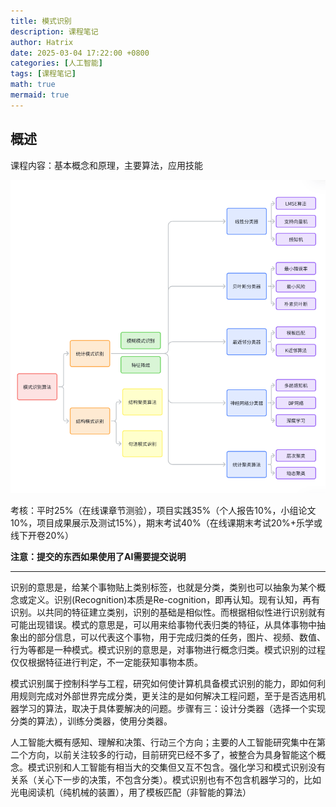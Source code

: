 ```yaml
---
title: 模式识别
description: 课程笔记
author: Hatrix
date: 2025-03-04 17:22:00 +0800
categories: [人工智能]
tags: [课程笔记]
math: true
mermaid: true
---
```


## 概述

课程内容：基本概念和原理，主要算法，应用技能

![image-20250304185132401](../assets/post-pics/image-20250304185132401.png)

考核：平时25%（在线课章节测验），项目实践35%（个人报告10%，小组论文10%，项目成果展示及测试15%），期末考试40%（在线课期末考试20%+乐学或线下开卷20%）

**注意：提交的东西如果使用了AI需要提交说明**

---

识别的意思是，给某个事物贴上类别标签，也就是分类，类别也可以抽象为某个概念或定义。识别(Recognition)本质是Re-cognition，即再认知。现有认知，再有识别。以共同的特征建立类别，识别的基础是相似性。而根据相似性进行识别就有可能出现错误。模式的意思是，可以用来给事物代表归类的特征，从具体事物中抽象出的部分信息，可以代表这个事物，用于完成归类的任务，图片、视频、数值、行为等都是一种模式。模式识别的意思是，对事物进行概念归类。模式识别的过程仅仅根据特征进行判定，不一定能获知事物本质。

模式识别属于控制科学与工程，研究如何使计算机具备模式识别的能力，即如何利用规则完成对外部世界完成分类，更关注的是如何解决工程问题，至于是否选用机器学习的算法，取决于具体要解决的问题。步骤有三：设计分类器（选择一个实现分类的算法），训练分类器，使用分类器。

人工智能大概有感知、理解和决策、行动三个方向；主要的人工智能研究集中在第二个方向，以前关注较多的行动，目前研究已经不多了，被整合为具身智能这个概念。模式识别和人工智能有相当大的交集但又互不包含。强化学习和模式识别没有关系（关心下一步的决策，不包含分类）。模式识别也有不包含机器学习的，比如光电阅读机（纯机械的装置），用了模板匹配（非智能的算法）
